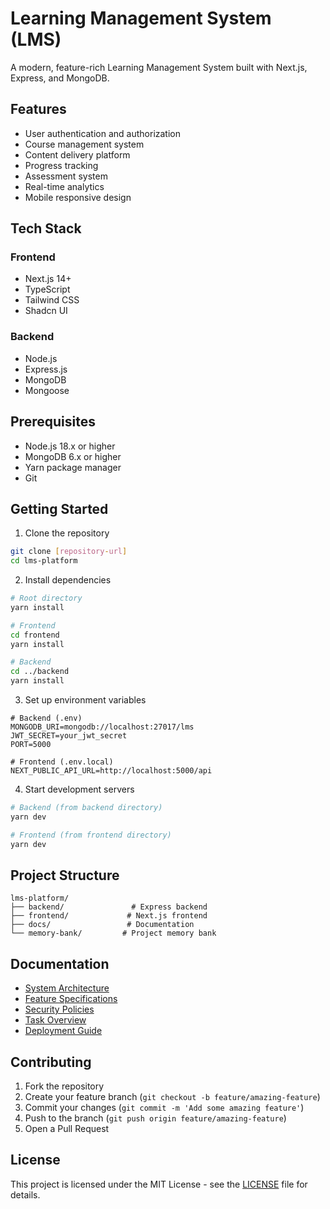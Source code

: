 # Learning Management System (LMS)

A modern, feature-rich Learning Management System built with Next.js, Express, and MongoDB.

## Features

- User authentication and authorization
- Course management system
- Content delivery platform
- Progress tracking
- Assessment system
- Real-time analytics
- Mobile responsive design

## Tech Stack

### Frontend
- Next.js 14+
- TypeScript
- Tailwind CSS
- Shadcn UI

### Backend
- Node.js
- Express.js
- MongoDB
- Mongoose

## Prerequisites

- Node.js 18.x or higher
- MongoDB 6.x or higher
- Yarn package manager
- Git

## Getting Started

1. Clone the repository
```bash
git clone [repository-url]
cd lms-platform
```

2. Install dependencies
```bash
# Root directory
yarn install

# Frontend
cd frontend
yarn install

# Backend
cd ../backend
yarn install
```

3. Set up environment variables
```env
# Backend (.env)
MONGODB_URI=mongodb://localhost:27017/lms
JWT_SECRET=your_jwt_secret
PORT=5000

# Frontend (.env.local)
NEXT_PUBLIC_API_URL=http://localhost:5000/api
```

4. Start development servers
```bash
# Backend (from backend directory)
yarn dev

# Frontend (from frontend directory)
yarn dev
```

## Project Structure

```
lms-platform/
├── backend/               # Express backend
├── frontend/             # Next.js frontend
├── docs/                 # Documentation
└── memory-bank/         # Project memory bank
```

## Documentation

- [System Architecture](docs/systemArchitecture.md)
- [Feature Specifications](docs/featureSpecs.md)
- [Security Policies](docs/securityPolicies.md)
- [Task Overview](docs/taskOverview.md)
- [Deployment Guide](docs/deploymentGuide.md)

## Contributing

1. Fork the repository
2. Create your feature branch (`git checkout -b feature/amazing-feature`)
3. Commit your changes (`git commit -m 'Add some amazing feature'`)
4. Push to the branch (`git push origin feature/amazing-feature`)
5. Open a Pull Request

## License

This project is licensed under the MIT License - see the [LICENSE](LICENSE) file for details. 